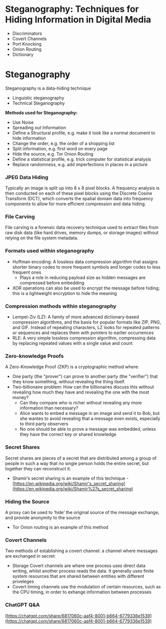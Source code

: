 # Steganography: Techniques for Hiding Information in Digital Media

- Discriminators
- Covert Channels
- Port Knocking
- Onion Routing
- Dictionary

# Steganography

Steganography is a data-hiding technique

- Linguistic steganography
- Technical Steganography

**Methods used for Steganography:**

- Use Noise
- Spreading out Information
- Define a Structural profile, e.g. make it look like a normal document to hide information
- Change the order, e.g. the order of a shopping list
- Split information, e.g. first word on every page
- Hide the source, e.g. Tor Onion Routing
- Define a statistical profile, e.g. trick computer for statistical analysis
- Replace randomness, e.g. add imperfections in places in a picture

### JPEG Data Hiding

Typically an image is split up into 8 x 8 pixel blocks. A frequency analysis is then conducted on each of these pixel blocks using the Discrete Cosine Transform (DCT), which converts the spatial domain data into frequency components to allow for more efficient compression and data hiding.

### File Carving

File carving is a forensic data recovery technique used to extract files from raw disk data (like hard drives, memory dumps, or storage images) without relying on the file system metadata.

### Formats used within steganography

- Huffman encoding: A lossless data compression algorithm that assigns shorter binary codes to more frequent symbols and longer codes to less frequent ones
    - Plays a role in reducing payload size as hidden messages are compressed before embedding
- XOR operations can also be used to encrypt the message before hiding; this is a lightweight encryption to hide the meaning

### Compression methods within steganography

- Lempel-Ziv (LZ): A family of more advanced dictionary-based compression algorithms, and the basis for popular formats like ZIP, PNG, and GIF. Instead of repeating characters, LZ looks for repeated patterns or sequences and replaces them with pointers to earlier occurrences
- RLE: A very simple lossless compression algorithm, compressing data by replacing repeated values with a single value and count

### Zero-knowledge Proofs

A Zero-Knowledge Proof (ZKP) is a cryptographic method where:

- One party (the "prover") can prove to another party (the "verifier") that they know something, without revealing the thing itself.
- Two-billionaire problem: How can the billionaires discuss this without revealing how much they have and revealing the one with the most money?
    - Can they compare who is richer without revealing any more information than necessary?
    - Alice wants to embed a message in an image and send it to Bob, but she wantes to avoid revealing that a message even exists, especially to third party observers
    - No one should be able to prove a message was embedded, unless they have the correct key or shared knowledge

### Secret Shares

Secret shares are pieces of a secret that are distributed among a group of people in such a way that no single person holds the entire secret, but together they can reconstruct it.

- Shamir’s secret sharing is an example of this technique - [https://en.wikipedia.org/wiki/Shamir's_secret_sharing](https://en.wikipedia.org/wiki/Shamir%27s_secret_sharing)

### Hiding the Source

A proxy can be used to ‘hide’ the original source of the message exchange, and provide anonymity to the source

- Tor Onion routing is an example of this method

### Covert Channels

Two methods of establishing a covert channel: a channel where messages are exchanged in secret:

- Storage Covert channels are where one process uses direct data writing, whilst another process reads the data. It generally uses finite system resources that are shared between entities with different priveleges
- Covert timing channels use the modulation of certain resources, such as the CPU timing, in order to exhange information between processes

### ChatGPT Q&A

[https://chatgpt.com/share/6817060c-aaf4-8001-b664-6779336e1539](https://chatgpt.com/share/6817060c-aaf4-8001-b664-6779336e1539)